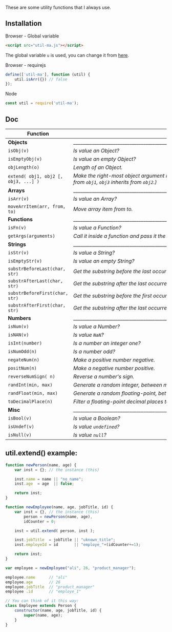 These are some utility functions that I always use.

## Installation

Browser - Global variable
```html
<script src="util-ma.js"></script>
```
The global variable `u` is used, you can change it from [here](https://github.com/m-ahmadi/util/blob/master/util-ma.js#L46).

Browser - requirejs
```javascript
define(['util-ma'], function (util) {
    util.isArr({}) // false
});
```

Node
```javascript
const util = require('util-ma');
```

## Doc
Function | Description
-------|------------
**Objects**   |_________________________________________________________________________________________________________
`isObj(v)`                             | *Is value an Object?*
`isEmptyObj(v)`                        | *Is value an empty Object?*
`objLength(o)`                         | *Length of an Object.*
`extend( obj1, obj2 [, obj3, ...] )`   | *Make the right-most object argument inherit from the previous left object arguments. (`obj2` inherits from `obj1`, `obj3` inherits from `obj2`.)*
**Arrays**    |_________________________________________________________________________________________________________
`isArr(v)`                             | *Is value an Array?*
`moveArrItem(arr, from, to)`           | *Move array item from to.*
**Functions** |_________________________________________________________________________________________________________
`isFn(v)`                              | *Is value a Function?*
`getArgs(arguments)`                   | *Call it inside a function and pass it the `arguments` and it returns a normal array from `arguments`.*
**Strings**   |_________________________________________________________________________________________________________
`isStr(v)`                             | *Is value a String?*
`isEmptyStr(v)`                        | *Is value an empty String?*
`substrBeforeLast(char, str)`          | *Get the substring before the last occurrence of `char` in `str`.*
`substrAfterLast(char, str)`           | *Get the substring after the last occurrence of `char` in `str`.*
`substrBeforeFirst(char, str)`         | *Get the substring before the first occurrence of `char` in `str`.*
`substrAfterFirst(char, str)`          | *Get the substring after the last occurrence of `char` in `str`.*
**Numbers**   |_________________________________________________________________________________________________________
`isNum(v)`                             | *Is value a Number?*
`isNAN(v)`                             | *Is value `NaN`?*
`isInt(number)`                        | *Is a number an integer one?*
`isNumOdd(n)`                          | *Is a number odd?*
`negateNum(n)`                         | *Make a positive number negative.*
`positNum(n)`                          | *Make a negative number positive.*
`reverseNumSign( n)`                   | *Reverse a number's sign.*
`randInt(min, max)`                    | *Generate a random integer, between min and max arguments. (default between 0 and 10)*
`randFloat(min, max)`                  | *Generate a random floating-point, between min and max arguments. (default between 0 and 10)*
`toDecimalPlace(n)`                    | *Filter a floating-point decimal places to a specific amount.*
**Misc**      |_________________________________________________________________________________________________________
`isBool(v)`                            | *Is value a Boolean?*
`isUndef(v)`                           | *Is value `undefined`?*
`isNull(v)`                            | *Is value `null`?*

## util.extend() example:
```javascript
function newPerson(name, age) {
    var inst = {}; // the instance (this)

    inst.name = name || "no_name";
    inst.age  = age  || false;

    return inst;
}

function newEmployee(name, age, jobTitle, id) {
    var inst = {}, // the instance (this)
        person = newPerson(name, age),
        idCounter = 0;

    inst = util.extend( person, inst );

    inst.jobTitle  = jobTitle || "uknown_title";
    inst.employeId = id       || "employe_"+(idCounter+=1);

    return inst;
}

var employee = newEmployee("ali", 26, "product_manager");

employee.name      // "ali"
employee.age       // 26
employee.jobTitle  // "product_manager"
employee .id       // "employe_1"

// You can think of it this way:
class Employee extends Person {
    constructor(name, age, jobTitle, id) {
        super(name, age);
    }
}
```